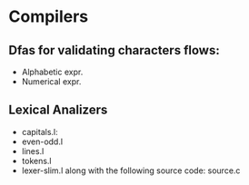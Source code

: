 # Compilers

## Dfas for validating characters flows: 
- Alphabetic expr. 
- Numerical expr. 

## Lexical Analizers


+ capitals.l:
+ even-odd.l
+ lines.l
+ tokens.l
+ lexer-slim.l along with the following source code: source.c
